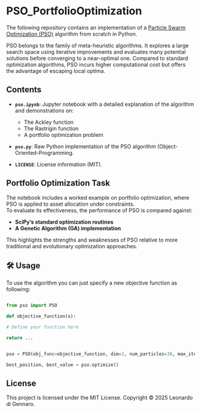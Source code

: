 # PSO_PortfolioOptimization

The following repository contains an implementation of a [Particle Swarm Optimization (PSO)](https://en.wikipedia.org/wiki/Particle_swarm_optimization) algorithm from scratch in Python. 

PSO belongs to the family of meta-heuristic algorithms. It explores a large search space using iterative improvements and evaluates many potential solutions before converging to a near-optimal one. Compared to standard optimization algorithms, PSO incurs higher computational cost but offers the advantage of escaping local optima.

## Contents

- **`pso.ipynb`**: Jupyter notebook with a detailed explanation of the algorithm and demonstrations on:
  - The Ackley function  
  - The Rastrigin function  
  - A portfolio optimization problem  

- **`pso.py`**: Raw Python implementation of the PSO algorithm (Object-Oriented-Programming.  

- **`LICENSE`**: License information (MIT).  


## Portfolio Optimization Task

The notebook includes a worked example on portfolio optimization, where PSO is applied to asset allocation under constraints.  
To evaluate its effectiveness, the performance of PSO is compared against:  

- **SciPy’s standard optimization routines**  
- **A Genetic Algorithm (GA) implementation**  

This highlights the strengths and weaknesses of PSO relative to more traditional and evolutionary optimization approaches.

## 🛠️ Usage

To use the algorithm you can just specify a new objective function as following:

```python

from pso import PSO

def objective_function(x):

# Define your function here

return ...


pso = PSO(obj_func=objective_function, dim=2, num_particles=30, max_iter=100)

best_position, best_value = pso.optimize()
```


## License 
This project is licensed under the MIT License.
Copyright © 2025 Leonardo di Gennaro.

